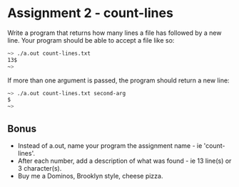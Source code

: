 # Assignment 2 - count-lines
Write a program that returns how many lines a file has followed by a new line. Your program should be able to accept a file like so:
```bash
~> ./a.out count-lines.txt
13$
~>
```
If more than one argument is passed, the program should return a new line:
```bash
~> ./a.out count-lines.txt second-arg
$
~>
```

## Bonus
- Instead of a.out, name your program the assignment name - ie 'count-lines'.
- After each number, add a description of what was found - ie 13 line(s) or 3 character(s).
- Buy me a Dominos, Brooklyn style, cheese pizza.